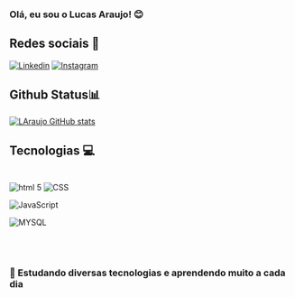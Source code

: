 ### Olá, eu sou o Lucas Araujo! 😊

## Redes sociais 📱

[![Linkedin](https://img.shields.io/badge/LinkedIn-0077B5?style=for-the-badge&logo=linkedin&logoColor=white)](https://www.linkedin.com/in/lucas-gomesprf/)
[![Instagram](https://img.shields.io/badge/Instagram-E4405F?style=for-the-badge&logo=instagram&logoColor=white)](https://www.instagram.com/lucas.araraujo/)


## Github Status📊
[![LAraujo GitHub stats](https://github-readme-stats.vercel.app/api?username=LAraujoGomes)](https://github.com/anuraghazra/github-readme-stats)

## Tecnologias 💻
<div style = "display: inline_block"><br/>

<img align = "center" alt = "html 5" src = "https://img.shields.io/badge/HTML-239120?style=for-the-badge&logo=html5&logoColor=white" />

<img align = "center" alt = "CSS" src = "https://img.shields.io/badge/CSS3-1572B6?style=for-the-badge&logo=css3&logoColor=white" />

![JavaScript](https://img.shields.io/badge/javascript-%23323330.svg?style=for-the-badge&logo=javascript&logoColor=%23F7DF1E)

<img align = "center" alt = "MYSQL" src = "https://img.shields.io/badge/MySQL-005C84?style=for-the-badge&logo=mysql&logoColor=white" />

<br><br>
### 🦾 Estudando diversas tecnologias e aprendendo muito a cada dia

